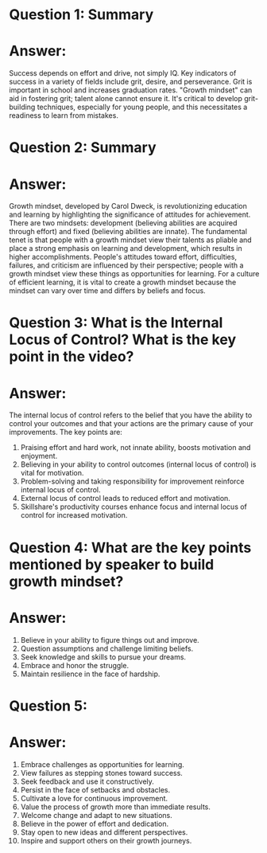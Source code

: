 # Question 1: Summary
# Answer:
Success depends on effort and drive, not simply IQ.
Key indicators of success in a variety of fields include grit, desire, and perseverance.
Grit is important in school and increases graduation rates.
"Growth mindset" can aid in fostering grit; talent alone cannot ensure it.
It's critical to develop grit-building techniques, especially for young people, and this necessitates a readiness to learn from mistakes.

# Question 2: Summary
# Answer:
Growth mindset, developed by Carol Dweck, is revolutionizing education and learning by highlighting the significance of attitudes for achievement.
There are two mindsets: development (believing abilities are acquired through effort) and fixed (believing abilities are innate).
The fundamental tenet is that people with a growth mindset view their talents as pliable and place a strong emphasis on learning and development, which results in higher accomplishments.
People's attitudes toward effort, difficulties, failures, and criticism are influenced by their perspective; people with a growth mindset view these things as opportunities for learning.
For a culture of efficient learning, it is vital to create a growth mindset because the mindset can vary over time and differs by beliefs and focus.

# Question 3: What is the Internal Locus of Control? What is the key point in the video?
# Answer:
The internal locus of control refers to the belief that you have the ability to control your outcomes and that your actions are the primary cause of your improvements.
The key points are:
1. Praising effort and hard work, not innate ability, boosts motivation and enjoyment.
2. Believing in your ability to control outcomes (internal locus of control) is vital for motivation.
3. Problem-solving and taking responsibility for improvement reinforce internal locus of control.
4. External locus of control leads to reduced effort and motivation.
5. Skillshare's productivity courses enhance focus and internal locus of control for increased motivation.

# Question 4: What are the key points mentioned by speaker to build growth mindset?
# Answer:
1. Believe in your ability to figure things out and improve.
2. Question assumptions and challenge limiting beliefs.
3. Seek knowledge and skills to pursue your dreams.
4. Embrace and honor the struggle.
5. Maintain resilience in the face of hardship.

# Question 5:
# Answer:
1. Embrace challenges as opportunities for learning.
2. View failures as stepping stones toward success.
3. Seek feedback and use it constructively.
4. Persist in the face of setbacks and obstacles.
5. Cultivate a love for continuous improvement.
6. Value the process of growth more than immediate results.
7. Welcome change and adapt to new situations.
8. Believe in the power of effort and dedication.
9. Stay open to new ideas and different perspectives.
10. Inspire and support others on their growth journeys.

